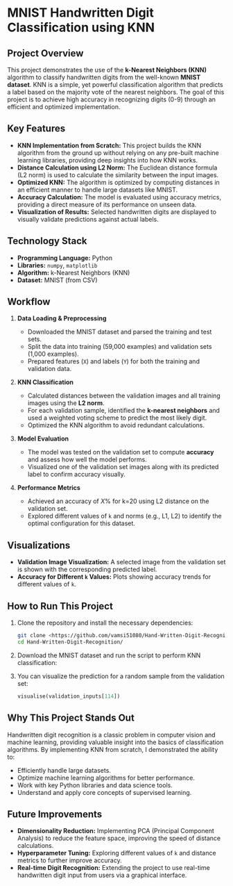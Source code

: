 # MNIST Handwritten Digit Classification using KNN

## Project Overview

This project demonstrates the use of the **k-Nearest Neighbors (KNN)** algorithm to classify handwritten digits from the well-known **MNIST dataset**. KNN is a simple, yet powerful classification algorithm that predicts a label based on the majority vote of the nearest neighbors. The goal of this project is to achieve high accuracy in recognizing digits (0-9) through an efficient and optimized implementation.

## Key Features

- **KNN Implementation from Scratch:** This project builds the KNN algorithm from the ground up without relying on any pre-built machine learning libraries, providing deep insights into how KNN works.
- **Distance Calculation using L2 Norm:** The Euclidean distance formula (L2 norm) is used to calculate the similarity between the input images.
- **Optimized KNN:** The algorithm is optimized by computing distances in an efficient manner to handle large datasets like MNIST.
- **Accuracy Calculation:** The model is evaluated using accuracy metrics, providing a direct measure of its performance on unseen data.
- **Visualization of Results:** Selected handwritten digits are displayed to visually validate predictions against actual labels.

## Technology Stack

- **Programming Language:** Python
- **Libraries:** `numpy`, `matplotlib`
- **Algorithm:** k-Nearest Neighbors (KNN)
- **Dataset:** MNIST (from CSV)

## Workflow

1. **Data Loading & Preprocessing**
   - Downloaded the MNIST dataset and parsed the training and test sets.
   - Split the data into training (59,000 examples) and validation sets (1,000 examples).
   - Prepared features (`X`) and labels (`Y`) for both the training and validation data.

2. **KNN Classification**
   - Calculated distances between the validation images and all training images using the **L2 norm**.
   - For each validation sample, identified the **k-nearest neighbors** and used a weighted voting scheme to predict the most likely digit.
   - Optimized the KNN algorithm to avoid redundant calculations.

3. **Model Evaluation**
   - The model was tested on the validation set to compute **accuracy** and assess how well the model performs.
   - Visualized one of the validation set images along with its predicted label to confirm accuracy visually.

4. **Performance Metrics**
   - Achieved an accuracy of *X*% for k=20 using L2 distance on the validation set.
   - Explored different values of `k` and norms (e.g., L1, L2) to identify the optimal configuration for this dataset.

## Visualizations

- **Validation Image Visualization:** A selected image from the validation set is shown with the corresponding predicted label.
- **Accuracy for Different `k` Values:** Plots showing accuracy trends for different values of `k`.

## How to Run This Project

1. Clone the repository and install the necessary dependencies:
   ```bash
   git clone <https://github.com/vamsi51080/Hand-Written-Digit-Recognition/>
   cd Hand-Written-Digit-Recognition/
   ```

2. Download the MNIST dataset and run the script to perform KNN classification:


3. You can visualize the prediction for a random sample from the validation set:
   ```python
   visualise(validation_inputs[114])
   ```

## Why This Project Stands Out

Handwritten digit recognition is a classic problem in computer vision and machine learning, providing valuable insight into the basics of classification algorithms. By implementing KNN from scratch, I demonstrated the ability to:

- Efficiently handle large datasets.
- Optimize machine learning algorithms for better performance.
- Work with key Python libraries and data science tools.
- Understand and apply core concepts of supervised learning.

## Future Improvements

- **Dimensionality Reduction:** Implementing PCA (Principal Component Analysis) to reduce the feature space, improving the speed of distance calculations.
- **Hyperparameter Tuning:** Exploring different values of `k` and distance metrics to further improve accuracy.
- **Real-time Digit Recognition:** Extending the project to use real-time handwritten digit input from users via a graphical interface.

